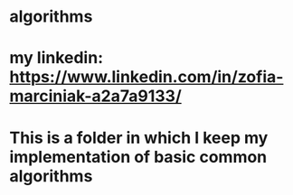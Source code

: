 # algorithms

# my linkedin: https://www.linkedin.com/in/zofia-marciniak-a2a7a9133/

# This is a folder in which I keep my implementation of basic common algorithms
